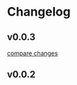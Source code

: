 # Changelog


## v0.0.3

[compare changes](https://github.com/fumeapp/care/compare/v0.0.2...v0.0.3)

## v0.0.2

